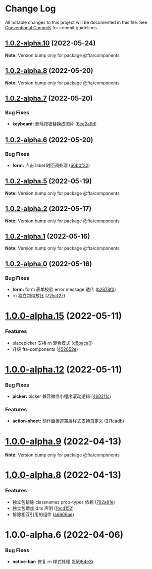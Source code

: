 # Change Log

All notable changes to this project will be documented in this file.
See [Conventional Commits](https://conventionalcommits.org) for commit guidelines.

## [1.0.2-alpha.10](https://code.amh-group.com/h5developer/basebuild/views/fta-view/compare/@fta/components@1.0.2-alpha.9...@fta/components@1.0.2-alpha.10) (2022-05-24)

**Note:** Version bump only for package @fta/components

## [1.0.2-alpha.8](https://code.amh-group.com/h5developer/basebuild/views/fta-view/compare/@fta/components@1.0.2-alpha.7...@fta/components@1.0.2-alpha.8) (2022-05-20)

**Note:** Version bump only for package @fta/components

## [1.0.2-alpha.7](https://code.amh-group.com/h5developer/basebuild/views/fta-view/compare/@fta/components@1.0.2-alpha.6...@fta/components@1.0.2-alpha.7) (2022-05-20)

### Bug Fixes

- **keyboard:** 删除按钮替换成图片 ([6ce2a9d](https://code.amh-group.com/h5developer/basebuild/views/fta-view/commits/6ce2a9de705beb90b42699fc4973dba380fbbf8b))

## [1.0.2-alpha.6](https://code.amh-group.com/h5developer/basebuild/views/fta-view/compare/@fta/components@1.0.2-alpha.5...@fta/components@1.0.2-alpha.6) (2022-05-20)

### Bug Fixes

- **form:** 点击 label 时回调处理 ([66b0f22](https://code.amh-group.com/h5developer/basebuild/views/fta-view/commits/66b0f2270a338b0b741586253b69d07b58c41b9e))

## [1.0.2-alpha.5](https://code.amh-group.com/h5developer/basebuild/views/fta-view/compare/@fta/components@1.0.2-alpha.4...@fta/components@1.0.2-alpha.5) (2022-05-19)

**Note:** Version bump only for package @fta/components

## [1.0.2-alpha.2](https://code.amh-group.com/h5developer/basebuild/views/fta-view/compare/@fta/components@1.0.2-alpha.1...@fta/components@1.0.2-alpha.2) (2022-05-17)

**Note:** Version bump only for package @fta/components

## [1.0.2-alpha.1](https://code.amh-group.com/h5developer/basebuild/views/fta-view/compare/@fta/components@1.0.2-alpha.0...@fta/components@1.0.2-alpha.1) (2022-05-16)

**Note:** Version bump only for package @fta/components

## [1.0.2-alpha.0](https://code.amh-group.com/h5developer/basebuild/views/fta-view/compare/@fta/components@1.0.1...@fta/components@1.0.2-alpha.0) (2022-05-16)

### Bug Fixes

- **form:** form 表单校验 error message 透传 ([b2878f0](https://code.amh-group.com/h5developer/basebuild/views/fta-view/commits/b2878f04f2dd7b9287d33c1751fd1496e075fb96))
- rn 独立包缩放比 ([725cf27](https://code.amh-group.com/h5developer/basebuild/views/fta-view/commits/725cf27117cfa0be8a402e75531b9cd5629f3a83))

# [1.0.0-alpha.15](https://code.amh-group.com/h5developer/basebuild/views/fta-view/compare/@fta/components@1.0.0-alpha.12...@fta/components@1.0.0-alpha.15) (2022-05-11)

### Features

- placepicker 支持 rn 混合模式 ([d8baca0](https://code.amh-group.com/h5developer/basebuild/views/fta-view/commits/d8baca08a02bfbbb19831b3207eb260ce577243b))
- 升级 fta-components ([452652e](https://code.amh-group.com/h5developer/basebuild/views/fta-view/commits/452652ee0804e6c3894fbfe1b1e9eec6c00eef64))

# [1.0.0-alpha.12](https://code.amh-group.com/h5developer/basebuild/views/fta-view/compare/@fta/components@1.0.0-alpha.11...@fta/components@1.0.0-alpha.12) (2022-05-11)

### Bug Fixes

- **picker:** picker 兼容微信小程序滚动逻辑 ([460211c](https://code.amh-group.com/h5developer/basebuild/views/fta-view/commits/460211cfde2aaf5ef25babd9d51b03e2ae24da5b))

### Features

- **action-sheet:** 动作面板遮罩层样式支持自定义 ([27fcadb](https://code.amh-group.com/h5developer/basebuild/views/fta-view/commits/27fcadb42cab89d57b93ad96f1d53ca61b2b3930))

# [1.0.0-alpha.9](https://code.amh-group.com/h5developer/basebuild/views/fta-view/compare/@fta/components@1.0.0-alpha.8...@fta/components@1.0.0-alpha.9) (2022-04-13)

**Note:** Version bump only for package @fta/components

# [1.0.0-alpha.8](https://code.amh-group.com/h5developer/basebuild/views/fta-view/compare/@fta/components@1.0.0-alpha.7...@fta/components@1.0.0-alpha.8) (2022-04-13)

### Features

- 独立包排除 classnames prop-types 依赖 ([792a81e](https://code.amh-group.com/h5developer/basebuild/views/fta-view/commits/792a81e5ddb044f7126a825dd897330e8b69c8da))
- 独立包增加 d.ts 声明 ([1bcd152](https://code.amh-group.com/h5developer/basebuild/views/fta-view/commits/1bcd15283a3bf98404eb032935e19b37deddbcd8))
- 排除相互引用的组件 ([a6606ae](https://code.amh-group.com/h5developer/basebuild/views/fta-view/commits/a6606ae6086f9692a46249aaf76835f3e231835d))

# 1.0.0-alpha.6 (2022-04-06)

### Bug Fixes

- **notice-bar:** 修复 rn 样式处理 ([55964e3](https://code.amh-group.com/h5developer/basebuild/views/fta-view/commits/55964e39a882d6f597fe572c43ba7a06fa70df6c))
